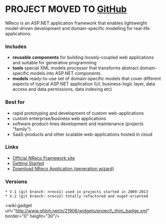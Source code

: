 # PROJECT MOVED TO [GitHub](https://github.com/nreco/nreco) #

NReco is an ASP.NET application framework that enables lightweight model-driven development and domain-specific modelling for real-life applications.
### Includes ###
  * **reusable components** for building loosely-coupled web applications and suitable for generative programming
  * **tools** special XML models processor that transforms abstract domain-specific models into ASP.NET components
  * **models** ready-to-use set of domain-specific models that cover different aspects of typical ASP.NET application (UI, business-logic layer, data access and data permissions, data indexing etc)
### Best for ###
  * rapid prototyping and development of custom web-applications
  * custom enterprise/business web applications
  * software product-lines development and maintenance (projects "family")
  * SaaS-products and other scalable web-applications hosted in cloud
### Links ###
  * [Official NReco Framework site](http://www.nrecosite.com/)
  * [Getting Started](http://nrecosite.com/getstarted.aspx)
  * [Download NReco Application (generation wizard)](http://nrecosite.com/download.aspx)
### Versions ###
    * V.1 (git branch: nreco1) used in projects started in 2009-2013
    * V.2 (git branch: nreco2) totally refactored and nuget-oriented

&lt;wiki:gadget url="http://www.ohloh.net/p/21906/widgets/project\_thin\_badge.xml" border="0" height="30"/&gt;